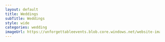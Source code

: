 ```yaml
---
layout: default
title: Weddings
subTitle: Weddings
style: wide
categories: wedding
imageUrl: https://unforgettableevents.blob.core.windows.net/website-images/services/weddings.jpg
---
```



